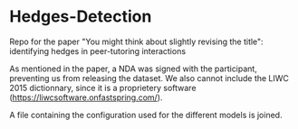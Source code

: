 # Hedges-Detection

Repo for the paper "You might think about slightly revising the title": identifying hedges in peer-tutoring interactions

As mentioned in the paper, a NDA was signed with the participant, preventing us from releasing the dataset. We also cannot include the LIWC 2015 dictionnary, since it is a proprietery software (https://liwcsoftware.onfastspring.com/). 

A file containing the configuration used for the different models is joined. 
